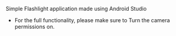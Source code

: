 Simple Flashlight application made using Android Studio 
- For the full functionality, please make sure to Turn the camera permissions on.
